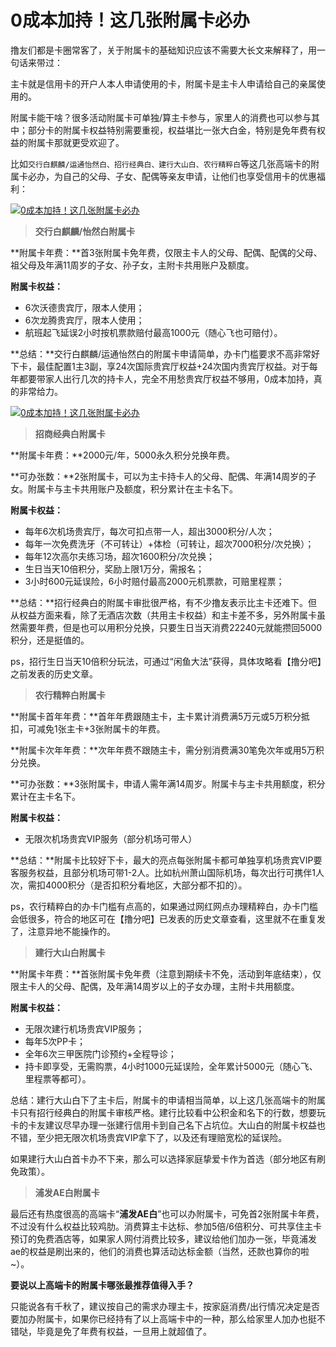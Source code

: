 # 0成本加持！这几张附属卡必办

撸友们都是卡圈常客了，关于附属卡的基础知识应该不需要大长文来解释了，用一句话来带过：

主卡就是信用卡的开户人本人申请使用的卡，附属卡是主卡人申请给自己的亲属使用的。

附属卡能干啥？很多活动附属卡可单独/算主卡参与，家里人的消费也可以参与其中；部分卡的附属卡权益特别需要重视，权益堪比一张大白金，特别是免年费有权益的附属卡那就更受欢迎了。

比如`交行白麒麟/运通怡然白、招行经典白、建行大山白、农行精粹白`等这几张高端卡的附属卡必办，为自己的父母、子女、配偶等亲友申请，让他们也享受信用卡的优惠福利：

[![0成本加持！这几张附属卡必办](https://wiki.zjkmkj.com/media/202311301655515.jpg)](https://post.smzdm.com/p/avx927q4/pic_2/)

> **交行白麒麟/怡然白附属卡**

**附属卡年费：**首3张附属卡免年费，仅限主卡人的父母、配偶、配偶的父母、祖父母及年满11周岁的子女、孙子女，主附卡共用账户及额度。

**附属卡权益：**

- 6次沃德贵宾厅，限本人使用；
- 6次龙腾贵宾厅，限本人使用；
- 航班起飞延误2小时按机票款赔付最高1000元（随心飞也可赔付）。

**总结：**交行白麒麟/运通怡然白的附属卡申请简单，办卡门槛要求不高非常好下卡，最佳配置1主3副，享24次国际贵宾厅权益+24次国内贵宾厅权益。对于每年都要带家人出行几次的持卡人，完全不用愁贵宾厅权益不够用，0成本加持，真的非常给力。

[![0成本加持！这几张附属卡必办](https://wiki.zjkmkj.com/media/202311301655586.jpg)](https://post.smzdm.com/p/avx927q4/pic_3/)

> **招商经典白附属卡**

**附属卡年费：**2000元/年，5000永久积分兑换年费。

**可办张数：**2张附属卡，可以为主卡持卡人的父母、配偶、年满14周岁的子女。附属卡与主卡共用账户及额度，积分累计在主卡名下。

**附属卡权益：**

- 每年6次机场贵宾厅，每次可扣点带一人，超出3000积分/人次；
- 每年一次免费洗牙（不可转让）+体检（可转让，超次7000积分/次兑换）；
- 每年12次高尔夫练习场，超次1600积分/次兑换；
- 生日当天10倍积分，奖励上限1万分，需报名；
- 3小时600元延误险，6小时赔付最高2000元机票款，可赔里程票；

**总结：**招行经典白的附属卡审批很严格，有不少撸友表示比主卡还难下。但从权益方面来看，除了无酒店次数（共用主卡权益）和主卡差不多，另外附属卡虽然需要年费，但是也可以用积分兑换，只要生日当天消费22240元就能攒回5000积分，还是挺值的。

ps，招行生日当天10倍积分玩法，可通过“闲鱼大法”获得，具体攻略看【撸分吧】之前发表的历史文章。

> **农行精粹白附属卡**

**附属卡首年年费：**首年年费跟随主卡，主卡累计消费满5万元或5万积分抵扣，可减免1张主卡+3张附属卡的年费。

**附属卡次年年费：**次年年费不跟随主卡，需分别消费满30笔免次年或用5万积分兑换。

**可办张数：**3张附属卡，申请人需年满14周岁。附属卡与主卡共用额度，积分累计在主卡名下。

**附属卡权益：**

- 无限次机场贵宾VIP服务（部分机场可带人）

**总结：**附属卡比较好下卡，最大的亮点每张附属卡都可单独享机场贵宾VIP要客服务权益，且部分机场可带1-2人。比如杭州萧山国际机场，每次出行可携伴1人次，需扣4000积分（是否扣积分看地区，大部分都不扣的）。

ps，农行精粹白的办卡门槛有点高的，如果通过网红网点办理精粹白，办卡门槛会低很多，符合的地区可在【撸分吧】已发表的历史文章查看，这里就不在重复发了，注意异地不能操作的。

> **建行大山白附属卡**

**附属卡年费：**首张附属卡免年费（注意到期续卡不免，活动到年底结束），仅限主卡人的父母、配偶，及年满14周岁以上的子女办理，主附卡共用额度。

**附属卡权益：**

- 无限次建行机场贵宾VIP服务；
- 每年5次PP卡；
- 全年6次三甲医院门诊预约+全程导诊；
- 持卡即享受，无需购票，4小时1000元延误险，全年累计5000元（随心飞、里程票等都可）。

总结：建行大山白下了主卡后，附属卡的申请相当简单，以上这几张高端卡的附属卡只有招行经典白的附属卡审核严格。建行比较看中公积金和名下的行数，想要玩卡的卡友建议尽早办理一张建行信用卡到自己名下占坑位。大山白的附属卡权益也不错，至少把无限次机场贵宾VIP拿下了，以及还有理赔宽松的延误险。

如果建行大山白首卡办不下来，那么可以选择家庭挚爱卡作为首选（部分地区有刷免政策）。

> **浦发AE白附属卡**

最后还有热度很高的高端卡“**浦发AE白**”也可以办附属卡，可免首2张附属卡年费，不过没有什么权益比较鸡肋。消费算主卡达标、参加5倍/6倍积分、可共享住主卡预订的免费酒店等，如果家人网付消费比较多，建议给他们加办一张，毕竟浦发ae的权益是刷出来的，他们的消费也算活动达标金额（当然，还款也算你的啦~）。

**要说以上高端卡的附属卡哪张最推荐值得入手？**

只能说各有千秋了，建议按自己的需求办理主卡，按家庭消费/出行情况决定是否要加办附属卡，如果你已经持有了以上高端卡中的一种，那么给家里人加办也挺不错哒，毕竟是免了年费有权益，一旦用上就超值了。